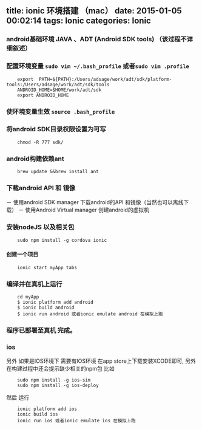 title: ionic 环境搭建 （mac）
date: 2015-01-05 00:02:14
tags: Ionic
categories: Ionic
---

### android基础环境 JAVA 、ADT (Android SDK tools) （该过程不详细叙述）

### 配置环境变量 `sudo vim ~/.bash_profile` 或者`sudo vim .profile `

		export  PATH=${PATH}:/Users/adsage/work/adt/sdk/platform-tools:/Users/adsage/work/adt/sdk/tools
		ANDROID_HOME=$HOME/work/adt/sdk
		export ANDROID_HOME

### 使环境变量生效 `source .bash_profile`

### 将android SDK目录权限设置为可写 

		chmod -R 777 sdk/

### android构建依赖ant

		brew update &&brew install ant

###  下载android API 和 镜像

－ 使用android SDK manager 下载android的API 和镜像（当然也可以离线下载） 
－ 使用Android Virtual manager 创建android的虚拟机

### 安装nodeJS 以及相关包

		sudo npm install -g cordova ionic


#### 创建一个项目 

		ionic start myApp tabs

### 编译并在真机上运行

		cd myApp
		$ ionic platform add android
		$ ionic build android
		$ ionic run android 或者ionic emulate android 在模拟上跑

### 程序已部署至真机 完成。

### ios 
另外 如果是IOS环境下 需要有IOS环境 在app store上下载安装XCODE即可, 另外在构建过程中还会提示缺少相关的npm包 比如

		sudo npm install -g ios-sim
		sudo npm install -g ios-deploy

然后 运行 

		ionic platform add ios
		ionic build ios
		ionic run ios 或者ionic emulate ios 在模拟上跑
